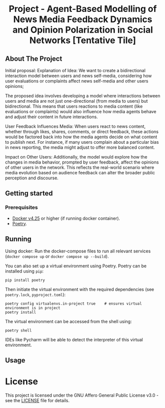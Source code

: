 <br />
<p align="center">
  <h1 align="center">Project - Agent-Based Modelling of News Media Feedback Dynamics and Opinion Polarization in Social Networks [Tentative Tile]</h1>

  <p align="center">
  </p>
</p>

## About The Project

Initial proposal:
Explanation of Idea:
We want to create a bidirectional interaction model between users and news self-media, considering how user evaluations or complaints affect news self-media and other users opinions;

The proposed idea involves developing a model where interactions between users and media are not just one-directional (from media to users) but bidirectional. This means that users reactions to media content (like evaluations or complaints) would also influence how media agents behave and adjust their content in future interactions. 

User Feedback Influences Media: When users react to news content, whether through likes, shares, comments, or direct feedback, these actions would be factored back into how the media agents decide on what content to publish next. For instance, if many users complain about a particular bias in news reporting, the media might adjust to offer more balanced content.

Impact on Other Users: Additionally, the model would explore how the changes in media behavior, prompted by user feedback, affect the opinions of other users in the network. This reflects the real-world scenario where media evolution based on audience feedback can alter the broader public perception and discourse.


## Getting started

### Prerequisites
- [Docker v4.25](https://www.docker.com/get-started) or higher (if running docker container).
- [Poetry](https://python-poetry.org/).
## Running
Using docker: Run the docker-compose files to run all relevant services (`docker compose up` or `docker compose up --build`).

You can also set up a virtual environment using Poetry. Poetry can  be installed using `pip`:
```
pip install poetry
```
Then initiate the virtual environment with the required dependencies (see `poetry.lock`, `pyproject.toml`):
```
poetry config virtualenvs.in-project true    # ensures virtual environment is in project
poetry install
```
The virtual environment can be accessed from the shell using:
```
poetry shell
```
IDEs like Pycharm will be able to detect the interpreter of this virtual environment.

## Usage

# License
This project is licensed under the GNU Affero General Public License v3.0 - see the [LICENSE](./LICENSE) file for details.
